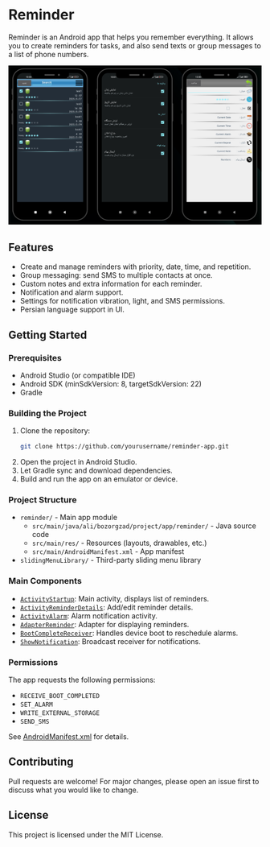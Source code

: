 # Reminder

Reminder is an Android app that helps you remember everything. It allows you to create reminders for tasks, and also send texts or group messages to a list of phone numbers.

![App Screenshots](screenshot.png)

## Features

- Create and manage reminders with priority, date, time, and repetition.
- Group messaging: send SMS to multiple contacts at once.
- Custom notes and extra information for each reminder.
- Notification and alarm support.
- Settings for notification vibration, light, and SMS permissions.
- Persian language support in UI.


## Getting Started

### Prerequisites

- Android Studio (or compatible IDE)
- Android SDK (minSdkVersion: 8, targetSdkVersion: 22)
- Gradle

### Building the Project

1. Clone the repository:
    ```sh
    git clone https://github.com/yourusername/reminder-app.git
    ```
2. Open the project in Android Studio.
3. Let Gradle sync and download dependencies.
4. Build and run the app on an emulator or device.

### Project Structure

- `reminder/` - Main app module
    - `src/main/java/ali/bozorgzad/project/app/reminder/` - Java source code
    - `src/main/res/` - Resources (layouts, drawables, etc.)
    - `src/main/AndroidManifest.xml` - App manifest
- `slidingMenuLibrary/` - Third-party sliding menu library

### Main Components

- [`ActivityStartup`](reminder/src/main/java/ali/bozorgzad/project/app/reminder/ActivityStartup.java): Main activity, displays list of reminders.
- [`ActivityReminderDetails`](reminder/src/main/java/ali/bozorgzad/project/app/reminder/ActivityReminderDetails.java): Add/edit reminder details.
- [`ActivityAlarm`](reminder/src/main/java/ali/bozorgzad/project/app/reminder/ActivityAlarm.java): Alarm notification activity.
- [`AdapterReminder`](reminder/src/main/java/ali/bozorgzad/project/app/reminder/AdapterReminder.java): Adapter for displaying reminders.
- [`BootCompleteReceiver`](reminder/src/main/java/ali/bozorgzad/project/app/reminder/BootCompleteReceiver.java): Handles device boot to reschedule alarms.
- [`ShowNotification`](reminder/src/main/java/ali/bozorgzad/project/app/reminder/ShowNotification.java): Broadcast receiver for notifications.

### Permissions

The app requests the following permissions:

- `RECEIVE_BOOT_COMPLETED`
- `SET_ALARM`
- `WRITE_EXTERNAL_STORAGE`
- `SEND_SMS`

See [AndroidManifest.xml](reminder/src/main/AndroidManifest.xml) for details.

## Contributing

Pull requests are welcome! For major changes, please open an issue first to discuss what you would like to change.

## License

This project is licensed under the MIT License.
